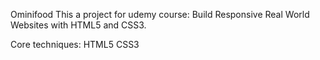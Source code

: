 Ominifood
This a project for udemy course: Build Responsive Real World Websites with HTML5 and CSS3.

Core techniques:
  HTML5
  CSS3
